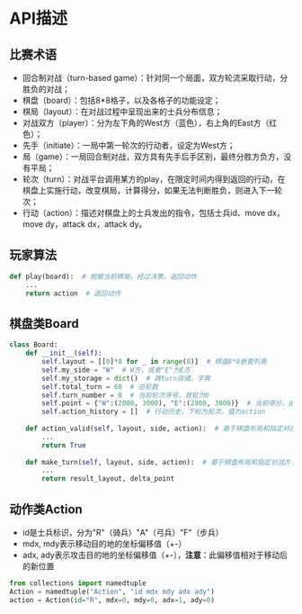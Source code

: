 # API描述
## 比赛术语
- 回合制对战（turn-based game）：针对同一个局面，双方轮流采取行动，分胜负的对战；
- 棋盘（board）：包括8*8格子，以及各格子的功能设定；
- 棋局（layout）：在对战过程中呈现出来的士兵分布信息；
- 对战双方（player）：分为左下角的West方（蓝色），右上角的East方（红色）；
- 先手（initiate）：一局中第一轮次的行动者，设定为West方；
- 局（game）：一局回合制对战，双方具有先手后手区别，最终分胜方负方，没有平局；
- 轮次（turn）：对战平台调用某方的play，在限定时间内得到返回的行动，在棋盘上实施行动，改变棋局，计算得分，如果无法判断胜负，则进入下一轮次；
- 行动（action）：描述对棋盘上的士兵发出的指令，包括士兵id、move dx，move dy，attack dx，attack dy。

## 玩家算法
```python
def play(board):  # 根据当前棋局，经过决策，返回动作
    ...
    return action  # 返回动作
```

## 棋盘类Board
```python
class Board:
    def __init__(self):
        self.layout = [[0]*8 for _ in range(8)]  # 棋盘8*8嵌套列表
        self.my_side = "W"  # W方，或者"E"为E方
        self.my_storage = dict()  # 跨turn存储，字典
        self.total_turn = 60  # 总轮数
        self.turn_number = 0  # 当前轮次序号，首轮为0
        self.point = {"W":(2000, 3000), "E":(2000, 3000)}  # 当前得分，由司令生命值和士兵总生命值构成
        self.action_history = []  # 行动历史，下标为轮次，值为action
        
    def action_valid(self, layout, side, action):  # 基于棋盘布局和指定对战方，判断行动是否有效
        ...
        return True
    
    def make_turn(self, layout, side, action):  # 基于棋盘布局和指定对战方，进行一个轮次的对战，返回结果布局和分数变化
        ...
        return result_layout, delta_point
```

## 动作类Action
- id是士兵标识，分为"R"（骑兵）"A"（弓兵）"F"（步兵）
- mdx, mdy表示移动目的地的坐标偏移值（+-）
- adx, ady表示攻击目的地的坐标偏移值（+-），**注意**：此偏移值相对于移动后的新位置
```python
from collections import namedtuple
Action = namedtuple("Action", "id mdx mdy adx ady")
action = Action(id="R", mdx=0, mdy=0, adx=1, ady=0)
```